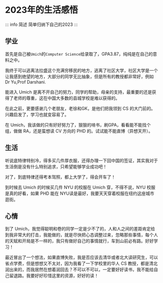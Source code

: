 # 2023年的生活感悟

::: info 简述
简单归纳下自己的2023
:::

## 学业

首先是自己被`Umich`的`Computer Science`给录取了，GPA3.87，纯纯是在自己的意料之中。

我终于可以逃离法拉盛这个充满穷移民的地方，逃离了社区大学，社区大学是一个让我感到绝望的地方，大部分的同学无比抽象，但是所有的教授都非常好，例如 Dr Yu,Prof Darshani.

能进入 Umich 是离不开自己的努力，同学的帮助，母亲的支持，最重要的还是获得了老师的尊重，这在中国大多数的县城学校是难以获得的。

在此之前，更要感谢几个老朋友，老徐和GK，是他们把我领到 CS 的大门前的。兴趣启发了，学习也就变容易了。

在 Umich，我该做的只有好好努力了，狠狠的啃书，刷GPA，看看能不能找个组，做做 RA，还是蛮想读 CV 方向的 PHD 的。试试能不能直博（异想天开）。

## 生活

听说底特律特别冷，得多买几件厚衣服，还得办理一下回中国的签证，其实我对于生活倒是没有什么特别追求，只希望能够学业成功吧！

对了，到底特律还得考本驾照，都上大学了，得会开车了！

到时候去 Umich 的时候买几件 NYU 的校服在 Umich 穿，不得不说，NYU 校服是真的好看，如果 PHD 能在 NYU读是最好，我要天天穿着校服在纽约这座城市逛街。

## 心情

到了 Umich，我觉得聪明和卷的同学一定是少不了的，人和人之间的差距肯定给到我非常大的打击，我能做的，就是尽快把心态调整过来，忽略那些事情，每个人的天赋和开局是不一样的，我只有做好自己的事情就行，车到山前必有路。好好学习！

最近冒出了一个想法，如果直博失败，我是否应该去清华或者北大读研究生，可以省点学费，但是想想又不太对，因为我看了一下学校里的华人 CS 教授，都是清北润出来的，而我居然在想着润回去？不可以不可以，一定要好好读书，我不能给自己留退路。我要好好珍惜这里的资源，好好的读！















